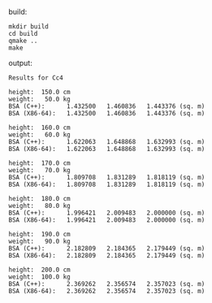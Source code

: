 build:
 
    mkdir build
    cd build
    qmake ..
    make
    
output:

    Results for Cc4
    
    height:  150.0 cm
    weight:   50.0 kg
    BSA (C++):      1.432500   1.460836   1.443376 (sq. m)
    BSA (X86-64):   1.432500   1.460836   1.443376 (sq. m)
    
    height:  160.0 cm
    weight:   60.0 kg
    BSA (C++):      1.622063   1.648868   1.632993 (sq. m)
    BSA (X86-64):   1.622063   1.648868   1.632993 (sq. m)
    
    height:  170.0 cm
    weight:   70.0 kg
    BSA (C++):      1.809708   1.831289   1.818119 (sq. m)
    BSA (X86-64):   1.809708   1.831289   1.818119 (sq. m)
    
    height:  180.0 cm
    weight:   80.0 kg
    BSA (C++):      1.996421   2.009483   2.000000 (sq. m)
    BSA (X86-64):   1.996421   2.009483   2.000000 (sq. m)
    
    height:  190.0 cm
    weight:   90.0 kg
    BSA (C++):      2.182809   2.184365   2.179449 (sq. m)
    BSA (X86-64):   2.182809   2.184365   2.179449 (sq. m)
    
    height:  200.0 cm
    weight:  100.0 kg
    BSA (C++):      2.369262   2.356574   2.357023 (sq. m)
    BSA (X86-64):   2.369262   2.356574   2.357023 (sq. m)
